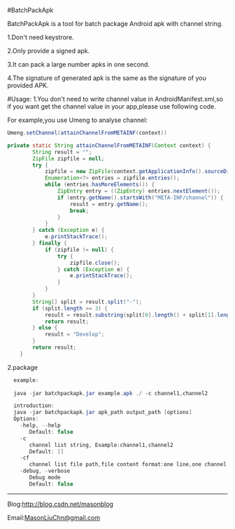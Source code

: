 #BatchPackApk

BatchPackApk is a tool for batch package Android apk with channel string.

1.Don't need keystrore. 

2.Only provide a signed apk. 

3.It can pack a large number apks in one second.

4.The signature of generated apk is the same as the signature of you provided APK.

#Usage: 
1.You don't need to write channel value in AndroidManifest.xml,so if you want get the channel value in your app,please use following code.

For example,you use Umeng to analyse channel: 
```java
Umeng.setChannel(attainChannelFromMETAINF(context))
```
```java
private static String attainChannelFromMETAINF(Context context) {
        String result = "";
        ZipFile zipfile = null;
        try {
            zipfile = new ZipFile(context.getApplicationInfo().sourceDir);
            Enumeration<?> entries = zipfile.entries();
            while (entries.hasMoreElements()) {
                ZipEntry entry = ((ZipEntry) entries.nextElement());
                if (entry.getName().startsWith("META-INF/channel")) {
                    result = entry.getName();
                    break;
                }
            }
        } catch (Exception e) {
            e.printStackTrace();
        } finally {
            if (zipfile != null) {
                try {
                    zipfile.close();
                } catch (Exception e) {
                    e.printStackTrace();
                }
            }
        }
        String[] split = result.split("-");
        if (split.length >= 3) {
            result = result.substring(split[0].length() + split[1].length() + 2);
            return result;
        } else {
            result = "Develop";
        }
        return result;
    }
```

2.package
```java
  example: 
  
  java -jar batchpackapk.jar example.apk ./ -c channel1,channel2

  introduction:
  java -jar batchpackapk.jar apk_path output_path [options]
  Options:
    -help, --help
       Default: false
    -c
       channel list string, Example:channel1,channel2
       Default: []
    -cf
       channel list file path,file content format:one line,one channel string
    -debug, -verbose
       Debug mode
       Default: false
```
-----
Blog:http://blog.csdn.net/masonblog

Email:MasonLiuChn@gmail.com
